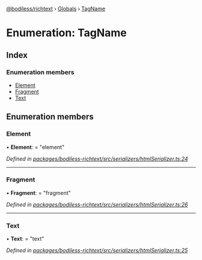 [@bodiless/richtext](../README.md) › [Globals](../globals.md) › [TagName](tagname.md)

# Enumeration: TagName

## Index

### Enumeration members

* [Element](tagname.md#element)
* [Fragment](tagname.md#fragment)
* [Text](tagname.md#text)

## Enumeration members

###  Element

• **Element**: = "element"

*Defined in [packages/bodiless-richtext/src/serializers/htmlSerializer.ts:24](https://github.com/johnsonandjohnson/Bodiless-JS/blob/339b29e6/packages/bodiless-richtext/src/serializers/htmlSerializer.ts#L24)*

___

###  Fragment

• **Fragment**: = "fragment"

*Defined in [packages/bodiless-richtext/src/serializers/htmlSerializer.ts:26](https://github.com/johnsonandjohnson/Bodiless-JS/blob/339b29e6/packages/bodiless-richtext/src/serializers/htmlSerializer.ts#L26)*

___

###  Text

• **Text**: = "text"

*Defined in [packages/bodiless-richtext/src/serializers/htmlSerializer.ts:25](https://github.com/johnsonandjohnson/Bodiless-JS/blob/339b29e6/packages/bodiless-richtext/src/serializers/htmlSerializer.ts#L25)*
